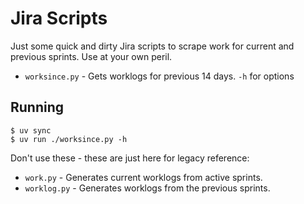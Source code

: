 # Jira Scripts

Just some quick and dirty Jira scripts to scrape work for current and previous sprints. Use at your own peril.

* ```worksince.py``` - Gets worklogs for previous 14 days.  ```-h``` for options

## Running

```shell
$ uv sync
$ uv run ./worksince.py -h
```

Don't use these - these are just here for legacy reference:

* ```work.py``` - Generates current worklogs from active sprints.
* ```worklog.py``` - Generates worklogs from the previous sprints.
